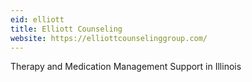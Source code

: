 ```yaml
---
eid: elliott
title: Elliott Counseling
website: https://elliottcounselinggroup.com/
---
```

Therapy and Medication Management Support in Illinois
